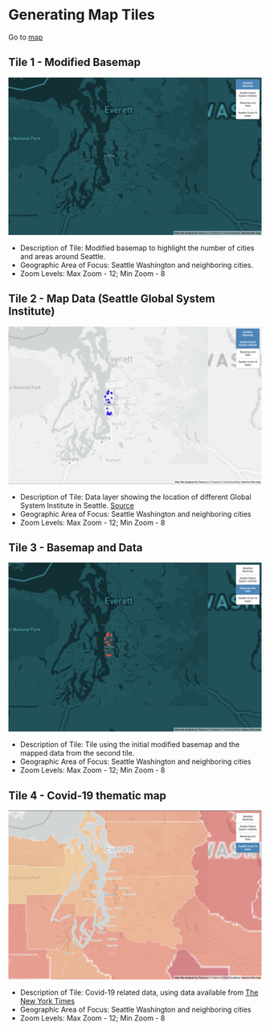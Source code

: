 # Generating Map Tiles

Go to [map](https://travisle202.github.io/mapbox/)


## Tile 1 - Modified Basemap
![Map Image](tiles/new_basemap/modified_basemap.png)

- Description of Tile: Modified basemap to highlight the number of cities and areas around Seattle.
- Geographic Area of Focus: Seattle Washington and neighboring cities.
- Zoom Levels: Max Zoom - 12; Min Zoom - 8

## Tile 2 - Map Data (Seattle Global System Institute)
![Map Image](tiles/gis_point/point_data.png)

- Description of Tile: Data layer showing the location of different Global System Institute in Seattle. [Source](https://catalog.data.gov/dataset/gsi-points-b729f/resource/8ed42728-c734-4e2a-9781-0daa85f0d79b?inner_span=True)
- Geographic Area of Focus: Seattle Washington and neighboring cities 
- Zoom Levels: Max Zoom - 12; Min Zoom - 8

## Tile 3 - Basemap and Data 
![Map Image](tiles/basemap_and_data/basemap_and_data.png)

- Description of Tile: Tile using the initial modified basemap and the mapped data from the second tile.
- Geographic Area of Focus: Seattle Washington and neighboring cities  
- Zoom Levels: Max Zoom - 12; Min Zoom - 8

## Tile 4 - Covid-19 thematic map
![Map Image](tiles/covid_thematic/thematic_map.png)

- Description of Tile: Covid-19 related data, using data available from [The New York Times](https://github.com/nytimes/covid-19-data/blob/43d32dde2f87bd4dafbb7d23f5d9e878124018b8/live/us-counties.csv)
- Geographic Area of Focus: Seattle Washington and neighboring cities 
- Zoom Levels: Max Zoom - 12; Min Zoom - 8
